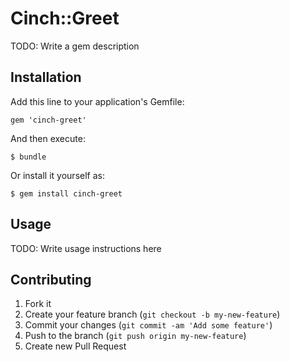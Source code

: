 # Cinch::Greet

TODO: Write a gem description

## Installation

Add this line to your application's Gemfile:

    gem 'cinch-greet'

And then execute:

    $ bundle

Or install it yourself as:

    $ gem install cinch-greet

## Usage

TODO: Write usage instructions here

## Contributing

1. Fork it
2. Create your feature branch (`git checkout -b my-new-feature`)
3. Commit your changes (`git commit -am 'Add some feature'`)
4. Push to the branch (`git push origin my-new-feature`)
5. Create new Pull Request
